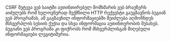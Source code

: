 CSRF შეტევა ვებ საიტში აუთინთირებულ მომხმარის ვებ ბრაუზერს აიძულებს რომ ხელოვნურად შექმნილი HTTP რექვესტი გაუგზავნოს ბუგიან ვებ პროგრამას, ამ გაგზავნილ ინფორმაციებში შეიძლება აღმოჩნდეს მსხვერპლის სესიის ქუქია და სხვა ინფორმაცია აუთინთერობის შესახებ.
ბუგიანი ვებ პროგრამა კი ფიქრობს რომ მსხვერპლისგან მიღებული ინფორმაციები ლეგიტიმურია.


